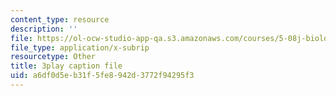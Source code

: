 ```yaml
---
content_type: resource
description: ''
file: https://ol-ocw-studio-app-qa.s3.amazonaws.com/courses/5-08j-biological-chemistry-ii-spring-2016/a6df0d5eb31f5fe8942d3772f94295f3_itczDSdRY00.vtt
file_type: application/x-subrip
resourcetype: Other
title: 3play caption file
uid: a6df0d5e-b31f-5fe8-942d-3772f94295f3
---
```

